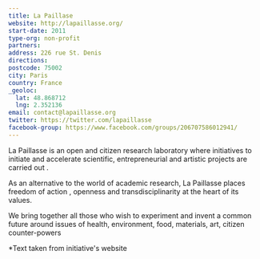 ```yaml
---
title: La Paillase
website: http://lapaillasse.org/
start-date: 2011
type-org: non-profit
partners:
address: 226 rue St. Denis
directions:
postcode: 75002
city: Paris
country: France
_geoloc:
  lat: 48.868712
  lng: 2.352136
email: contact@lapaillasse.org
twitter: https://twitter.com/lapaillasse
facebook-group: https://www.facebook.com/groups/206707586012941/
---
```


La Paillasse is an open and citizen research laboratory where initiatives to initiate and accelerate scientific, entrepreneurial and artistic projects are carried out .

As an alternative to the world of academic research, La Paillasse places freedom of action , openness and transdisciplinarity at the heart of its values.

We bring together all those who wish to experiment and invent a common future around issues of health, environment, food, materials, art, citizen counter-powers


\*Text taken from initiative's website
